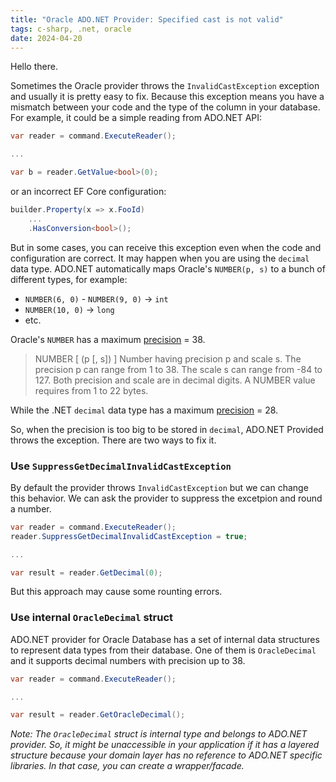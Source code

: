 ```yaml
---
title: "Oracle ADO.NET Provider: Specified cast is not valid"
tags: c-sharp, .net, oracle
date: 2024-04-20
---
```


Hello there.

Sometimes the Oracle provider throws the `InvalidCastException` exception and usually it is pretty easy to fix. Because this exception means you have a mismatch between your code and the type of the column in your database. For example, it could be a simple reading from ADO.NET API:

```csharp
var reader = command.ExecuteReader();

...

var b = reader.GetValue<bool>(0);
```

or an incorrect EF Core configuration:

```csharp
builder.Property(x => x.FooId)
    ...
    .HasConversion<bool>();
```

But in some cases, you can receive this exception even when the code and configuration are correct. It may happen when you are using the `decimal` data type. ADO.NET automatically maps Oracle's `NUMBER(p, s)` to a bunch of different types, for example:

- `NUMBER(6, 0)` - `NUMBER(9, 0)` -> `int`
- `NUMBER(10, 0)` -> `long`
- etc.

Oracle's `NUMBER` has a maximum [precision](https://docs.oracle.com/en/database/oracle/oracle-database/19/sqlqr/Data-Types.html) = 38.

> NUMBER [ (p [, s]) ]
> Number having precision p and scale s. The precision p can range from 1 to 38. The scale s can range from -84 to 127. Both precision and scale are in decimal digits. A NUMBER value requires from 1 to 22 bytes.

While the .NET `decimal` data type has a maximum [precision](https://learn.microsoft.com/en-us/dotnet/csharp/language-reference/builtin-types/floating-point-numeric-types) = 28.

So, when the precision is too big to be stored in `decimal`, ADO.NET Provided throws the exception. There are two ways to fix it.

### Use `SuppressGetDecimalInvalidCastException`

By default the provider throws `InvalidCastException` but we can change this behavior. We can ask the provider to suppress the excetpion and round a number.

```csharp
var reader = command.ExecuteReader();
reader.SuppressGetDecimalInvalidCastException = true;

...

var result = reader.GetDecimal(0);
```

But this approach may cause some rounting errors.

### Use internal `OracleDecimal` struct

ADO.NET provider for Oracle Database has a set of internal data structures to represent data types from their database. One of them is `OracleDecimal` and it supports decimal numbers with precision up to 38.

```csharp
var reader = command.ExecuteReader();

...

var result = reader.GetOracleDecimal();
```

_Note: The `OracleDecimal` struct is internal type and belongs to ADO.NET provider. So, it might be unaccessible in your application if it has a layered structure because your domain layer has no reference to ADO.NET specific libraries. In that case, you can create a wrapper/facade._